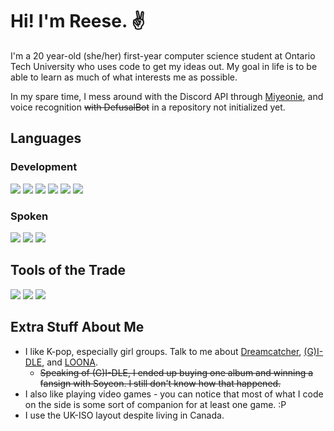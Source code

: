 # Hi! I'm Reese. ✌️
I'm a 20 year-old (she/her) first-year computer science student at Ontario Tech University who uses code to get my ideas out. My goal in life is to be able to learn as much of what interests me as possible.

In my spare time, I mess around with the Discord API through <a href="https://github.com/reesypiece">Miyeonie</a>, and voice recognition ~~with DefusalBot~~ in a repository not initialized yet.

## Languages
### Development
<img src="https://img.shields.io/badge/C++-%2300599C.svg?&style=for-the-badge&logo=c%2B%2B&logoColor=white"> <img src="https://img.shields.io/badge/Python-%233776AB.svg?&style=for-the-badge&logo=python&logoColor=white"> <img src="https://img.shields.io/badge/HTML5-%23E34F26.svg?&style=for-the-badge&logo=html5&logoColor=white"> <img src="https://img.shields.io/badge/CSS3-%231572B6.svg?&style=for-the-badge&logo=css3&logoColor=white"> <img src="https://img.shields.io/badge/JavaScript-%23F7DF1E.svg?&style=for-the-badge&logo=javascript&logoColor=black"> <img src="https://img.shields.io/badge/TypeScript-%233178C6.svg?&style=for-the-badge&logo=typescript&logoColor=white">

### Spoken
<img src="https://img.shields.io/badge/en--CA-fluent-success?&style=for-the-badge"> <img src="https://img.shields.io/badge/fr--CA-intermediate-green?&style=for-the-badge"> <img src="https://img.shields.io/badge/ja--JP-beginner-yellow?&style=for-the-badge">

## Tools of the Trade
<img src="https://img.shields.io/badge/Nvim-%2357A143.svg?&style=for-the-badge&logo=neovim&logoColor=white"> <img src="https://img.shields.io/badge/VS%20Code-%23007ACC.svg?&style=for-the-badge&logo=visual-studio-code&logoColor=white"> <img src="https://img.shields.io/badge/Arch%20Linux-%231793D1.svg?&style=for-the-badge&logo=arch-linux&logoColor=white">

## Extra Stuff About Me
- I like K-pop, especially girl groups. Talk to me about <a href="https://en.wikipedia.org/wiki/Dreamcatcher_(group)">Dreamcatcher</a>, <a href="https://en.wikipedia.org/wiki/(G)I-dle">(G)I-DLE</a>, and <a href="https://en.wikipedia.org/wiki/Loona">LOONA</a>.
  - ~~Speaking of (G)I-DLE, I ended up buying one album and winning a fansign with Soyeon. I still don't know how that happened.~~ 
- I also like playing video games - you can notice that most of what I code on the side is some sort of companion for at least one game. :P 
- I use the UK-ISO layout despite living in Canada.
